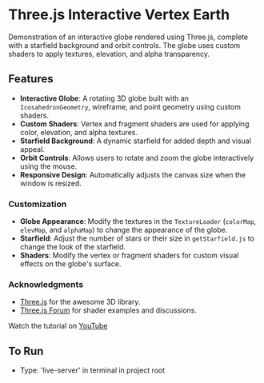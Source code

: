 # Three.js Interactive Vertex Earth

Demonstration of an interactive globe rendered using Three.js, complete with a starfield background and orbit controls. The globe uses custom shaders to apply textures, elevation, and alpha transparency.

## Features

- **Interactive Globe**: A rotating 3D globe built with an `IcosahedronGeometry`, wireframe, and point geometry using custom shaders.
- **Custom Shaders**: Vertex and fragment shaders are used for applying color, elevation, and alpha textures.
- **Starfield Background**: A dynamic starfield for added depth and visual appeal.
- **Orbit Controls**: Allows users to rotate and zoom the globe interactively using the mouse.
- **Responsive Design**: Automatically adjusts the canvas size when the window is resized.

### Customization

- **Globe Appearance**: Modify the textures in the `TextureLoader` (`colorMap`, `elevMap`, and `alphaMap`) to change the appearance of the globe.
- **Starfield**: Adjust the number of stars or their size in `getStarfield.js` to change the look of the starfield.
- **Shaders**: Modify the vertex or fragment shaders for custom visual effects on the globe's surface.

### Acknowledgments

- [Three.js](https://threejs.org/) for the awesome 3D library.
- [Three.js Forum](https://discourse.threejs.org/) for shader examples and discussions.


Watch the tutorial on [YouTube](https://youtu.be/tBSzJstOGnM)

## To Run
- Type: 'live-server' in terminal in project root
